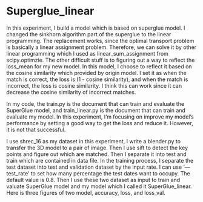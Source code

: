 # Superglue_linear
In this experiment, I build a model which is based on superglue model. I changed the sinkhorn algorithm part of the superglue to the linear programming. The replacement works, since the optimal transport problem is basically a linear assignment problem. Therefore, we can solve it by other linear programming which I used as linear_sum_assignment from scipy.optimzie. The other difficult stuff is to figuring out a way to reflect the loss_mean for my new model. In this model, I choose to reflect it based on the cosine similarity which provided by origin model. I set it as when the match is correct, the loss is (1 - cosine similarity), and when the match is incorrect, the loss is cosine similarity. I think this can work since it can decrease the cosine similarity of incorrect matches. 

In my code, the train.py is the document that can train and evaluate the SuperGlue model, and train_linear.py is the document that can train and evaluate my model. In this experiment, I’m focusing on improve my model’s performance by setting a good way to get the loss and reduce it. However, it is not that successful. 

I use shrec_16 as my dataset in this experiment, I write a blender.py to transfer the 3D model to a pair of image. Then I use sift to detect the key points and figure out which are matched. Then I separate it into test and train which are contained in data file. In the training process, I separate the test dataset into test and validation dataset by the input rate. I can use ‘—test_rate’  to set how many percentage the test dates want to occupy. The default value is 0.8. Then I use these two dataset as input to train and valuate SuperGlue model and my model which I called it SuperGlue_linear. Here is three figures of two model, accuracy, loss, and loss_val. 

